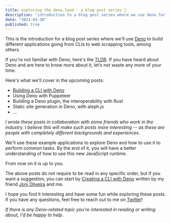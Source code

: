 ```yaml
---
title: exploring the deno.land - a blog post series 🦕
description: "introduction to a blog post series where we use deno for multiple contexts, from building clis to web scrapping tools, among others."
date: "2021-03-30"
published: true
---
```


This is the introduction for a blog post series where we'll use [Deno](https://deno.land) to build different applications going from CLIs to web scrapping tools, among others.

If you're not familiar with Deno, here's the [TLDR](/deno/tldr). If you have heard about Deno and are here to know more about it, let’s not waste any more of your time.

Here's what we'll cover in the upcoming posts: 

- [Building a CLI with Deno](/deno/build-a-cli-with-deno)
- Using Deno with Puppeteer
- Building a Deno plugin, the interoperability with Rust
- Static site generation in Deno, with aleph.js
- ...

*I wrote these posts in collaboration with some friends who work in the industry. I believe this will make such posts more interesting -- as these are people with completely different backgrounds and experiences.*

We'll use these example applications to explore Deno and how to use it to perform common tasks. By the end of it, you will have a better understanding of how to use this new JavaScript runtime.

From now on it is up to you. 

The above posts do not require to be read in any specific order, but if you want a suggestion, you can start by [Creating a CLI with Deno](/deno/build-a-cli-with-deno) written by my friend [Joni Oliveira]() and me.

I hope you find it interesting and have some fun while exploring these posts. If you have any questions, feel free to reach out to me on [Twitter](https://twitter.com/ampsantos0)!

*If there is any Deno-related topic you're interested in reading or writing about, I'd be happy to help.*


